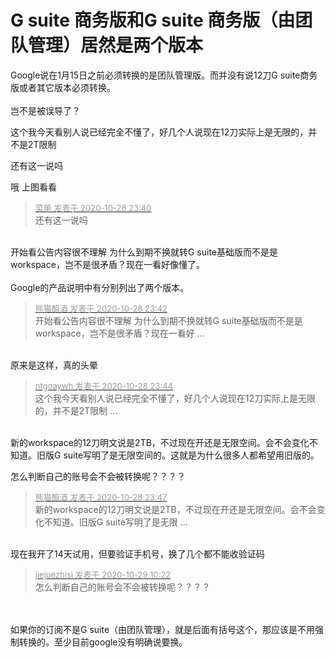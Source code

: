 # G suite 商务版和G suite 商务版（由团队管理）居然是两个版本


Google说在1月15日之前必须转换的是团队管理版。而并没有说12刀G suite商务版或者其它版本必须转换。<br />
<br />
岂不是被误导了？

这个我今天看别人说已经完全不懂了，好几个人说现在12刀实际上是无限的，并不是2T限制

还有这一说吗

哦 上图看看

<div class="quote"><blockquote><font size="2"><a href="https://www.hostloc.com/forum.php?mod=redirect&amp;goto=findpost&amp;pid=9366903&amp;ptid=759613" target="_blank"><font color="#999999">菜单 发表于 2020-10-28 23:40</font></a></font><br />
还有这一说吗</blockquote></div><br />
开始看公告内容很不理解 为什么到期不换就转G suite基础版而不是是workspace，岂不是很矛盾？现在一看好像懂了。 <br />
<br />
Google的产品说明中有分别列出了两个版本。 

<div class="quote"><blockquote><font size="2"><a href="https://www.hostloc.com/forum.php?mod=redirect&amp;goto=findpost&amp;pid=9366912&amp;ptid=759613" target="_blank"><font color="#999999">熊猫酿酒 发表于 2020-10-28 23:42</font></a></font><br />
开始看公告内容很不理解 为什么到期不换就转G suite基础版而不是是workspace，岂不是很矛盾？现在一看好 ...</blockquote></div><br />
原来是这样，真的头晕

<div class="quote"><blockquote><font size="2"><a href="https://www.hostloc.com/forum.php?mod=redirect&amp;goto=findpost&amp;pid=9366921&amp;ptid=759613" target="_blank"><font color="#999999">ntgoaywh 发表于 2020-10-28 23:44</font></a></font><br />
这个我今天看别人说已经完全不懂了，好几个人说现在12刀实际上是无限的，并不是2T限制 ...</blockquote></div><br />
新的workspace的12刀明文说是2TB，不过现在开还是无限空间。会不会变化不知道。旧版G suite写明了是无限空间的。这就是为什么很多人都希望用旧版的。

怎么判断自己的账号会不会被转换呢？？？？

<div class="quote"><blockquote><font size="2"><a href="https://www.hostloc.com/forum.php?mod=redirect&amp;goto=findpost&amp;pid=9366933&amp;ptid=759613" target="_blank"><font color="#999999">熊猫酿酒 发表于 2020-10-28 23:47</font></a></font><br />
新的workspace的12刀明文说是2TB，不过现在开还是无限空间。会不会变化不知道。旧版G suite写明了是无限 ...</blockquote></div><br />
现在我开了14天试用，但要验证手机号，换了几个都不能收验证码

<div class="quote"><blockquote><font size="2"><a href="https://www.hostloc.com/forum.php?mod=redirect&amp;goto=findpost&amp;pid=9367956&amp;ptid=759613" target="_blank"><font color="#999999">jiejuezhisi 发表于 2020-10-29 10:22</font></a></font><br />
怎么判断自己的账号会不会被转换呢？？？？</blockquote></div><br />
<br />
如果你的订阅不是G suite（由团队管理），就是后面有括号这个，那应该是不用强制转换的。至少目前google没有明确说要换。
